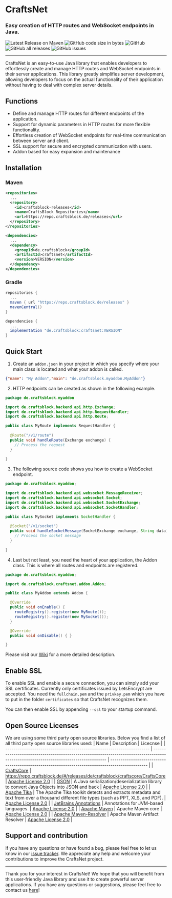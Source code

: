 # CraftsNet 
### Easy creation of HTTP routes and WebSocket endpoints in Java.

![Latest Release on Maven](https://repo.craftsblock.de/api/badge/latest/releases/de/craftsblock/craftsnet?color=40c14a&name=CraftsNet&prefix=v)
![GitHub code size in bytes](https://img.shields.io/github/languages/code-size/CraftsBlock/CraftsNet)
![GitHub](https://img.shields.io/github/license/CraftsBlock/CraftsNet)
![GitHub all releases](https://img.shields.io/github/downloads/CraftsBlock/CraftsNet/total)
![GitHub issues](https://img.shields.io/github/issues-raw/CraftsBlock/CraftsNet)

---

CraftsNet is an easy-to-use Java library that enables developers to effortlessly create and manage HTTP routes and WebSocket endpoints in their server applications. This library greatly simplifies server development, allowing developers to focus on the actual functionality of their application without having to deal with complex server details.

## Functions

- Define and manage HTTP routes for different endpoints of the application.
- Support for dynamic parameters in HTTP routes for more flexible functionality.
- Effortless creation of WebSocket endpoints for real-time communication between server and client.
- SSL support for secure and encrypted communication with users.
- Addon based for easy expansion and maintenance

## Installation

### Maven
```xml
<repositories>
  ...
  <repository>
    <id>craftsblock-releases</id>
    <name>CraftsBlock Repositories</name>
    <url>https://repo.craftsblock.de/releases</url>
  </repository>
</repositories>
```
```xml
<dependencies>
  ...
  <dependency>
    <groupId>de.craftsblock</groupId>
    <artifactId>craftsnet</artifactId>
    <version>VERSION</version>
  </dependency>
</dependencies>
```

### Gradle
```gradle
repositories {
  ...
  maven { url "https://repo.craftsblock.de/releases" }
  mavenCentral()
}
```
```gradle
dependencies {
  ...
  implementation "de.craftsblock:craftsnet:VERSION"
}
```

## Quick Start

1. Create an `addon.json` in your project in which you specify where your main class is located and what your addon is called.
```json
{"name": "My Addon","main": "de.craftsblock.myaddon.MyAddon"}
```

2. HTTP endpoints can be created as shown in the following example.
```java
package de.craftsblock.myaddon

import de.craftsblock.backend.api.http.Exchange;
import de.craftsblock.backend.api.http.RequestHandler;
import de.craftsblock.backend.api.http.Route;

public class MyRoute implements RequestHandler {
    
  @Route("/v1/route")
  public void handleRoute(Exchange exchange) {
    // Process the request
  }
    
}
```

3. The following source code shows you how to create a WebSocket endpoint.
```java
package de.craftsblock.myaddon;

import de.craftsblock.backend.api.websocket.MessageReceiver;
import de.craftsblock.backend.api.websocket.Socket;
import de.craftsblock.backend.api.websocket.SocketExchange;
import de.craftsblock.backend.api.websocket.SocketHandler;

public class MySocket implements SocketHandler {
    
  @Socket("/v1/socket")
  public void handleSocketMessage(SocketExchange exchange, String data) {
    // Process the socket message
  }
    
}
```

4. Last but not least, you need the heart of your application, the Addon class. This is where all routes and endpoints are registered.
```java
package de.craftsblock.myaddon;

import de.craftsblock.craftsnet.addon.Addon;

public class MyAddon extends Addon {

  @Override
  public void onEnable() {
    routeRegistry().register(new MyRoute());
    routeRegistry().register(new MySocket());
  }

  @Override
  public void onDisable() { }

}
```

Please visit our [Wiki](https://github.com/CraftsBlock/CraftsNet/wiki) for a more detailed description.

## Enable SSL
To enable SSL and enable a secure connection, you can simply add your SSL certificates. Currently only certificates issued by LetsEncrypt are accepted. You need the `fullchain.pem` and the `privkey.pem` which you have to put in the folder `certificates` so that CraftsNet recognizes them.

You can then enable SSL by appending `--ssl` to your startup command.

## Open Source Licenses
We are using some third party open source libraries. Below you find a list of all third party open source libraries used:
| Name                                                                   | Description                                                                                                                           | Licecnse                                                                                         |
| ---------------------------------------------------------------------- | ------------------------------------------------------------------------------------------------------------------------------------- | ------------------------------------------------------------------------------------------------ |
| [CraftsCore](https://github.com/CrAfTsArMy/CraftsCore)                 | https://repo.craftsblock.de/#/releases/de/craftsblock/craftscore/CraftsCore                                                           | [Apache License 2.0](https://github.com/CrAfTsArMy/CraftsCore/blob/master/LICENSE)               |
| [GSON](https://github.com/google/gson)                                 | A Java serialization/deserialization library to convert Java Objects into JSON and back                                               | [Apache License 2.0](https://github.com/google/gson/blob/main/LICENSE)                           |
| [Apache Tika](https://github.com/apache/tika)                          | The Apache Tika toolkit detects and extracts metadata and text from over a thousand different file types (such as PPT, XLS, and PDF). | [Apache License 2.0](https://github.com/apache/tika/blob/main/LICENSE.txt)                       |
| [JetBrains Annotations](https://github.com/JetBrains/java-annotations) | Annotations for JVM-based languages.                                                                                                  | [Apache License 2.0](https://github.com/JetBrains/java-annotations/blob/master/LICENSE.txt)      |
| [Apache Maven](https://github.com/apache/maven/tree/master)            | Apache Maven core                                                                                                                     | [Apache License 2.0](https://github.com/apache/maven/blob/master/LICENSE)                        |
| [Apache Maven-Resolver](https://github.com/apache/maven-resolver)      | Apache Maven Artifact Resolver                                                                                                        | [Apache License 2.0](https://github.com/apache/maven-resolver/blob/master/LICENSE)               |

## Support and contribution
If you have any questions or have found a bug, please feel free to let us know in our [issue tracker](https://github.com/CraftsBlock/CraftsNet/issues). We appreciate any help and welcome your contributions to improve the CraftsNet project.

---

Thank you for your interest in CraftsNet! We hope that you will benefit from this user-friendly Java library and use it to create powerful server applications. If you have any questions or suggestions, please feel free to contact us [here](https://dc.craftsblock.de)! 
